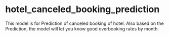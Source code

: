 # hotel_canceled_booking_prediction
This model is for Prediction of canceled booking of hotel. 
Also based on the Prediction, the model will let you know good overbooking rates by month.
